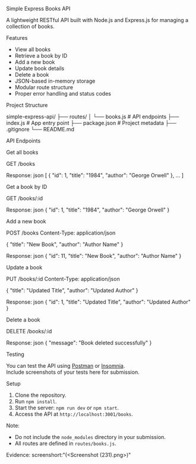 Simple Express Books API

A lightweight RESTful API built with Node.js and Express.js for managing a collection of books.

 Features

- View all books
- Retrieve a book by ID
- Add a new book
- Update book details
- Delete a book
- JSON-based in-memory storage
- Modular route structure
- Proper error handling and status codes

 Project Structure


simple-express-api/
├── routes/
│   └── books.js        # API endpoints
├── index.js            # App entry point
├── package.json        # Project metadata
├── .gitignore
└── README.md


 API Endpoints

 Get all books


GET /books


Response:
json
[
  { "id": 1, "title": "1984", "author": "George Orwell" },
  ...
]


Get a book by ID


GET /books/:id

Response:
json
{ "id": 1, "title": "1984", "author": "George Orwell" }


Add a new book


POST /books
Content-Type: application/json

{
  "title": "New Book",
  "author": "Author Name"
}


Response:
json
{ "id": 11, "title": "New Book", "author": "Author Name" }


Update a book


PUT /books/:id
Content-Type: application/json

{
  "title": "Updated Title",
  "author": "Updated Author"
}


Response:
json
{ "id": 1, "title": "Updated Title", "author": "Updated Author" }


 Delete a book


DELETE /books/:id


Response:
json
{ "message": "Book deleted successfully" }


Testing

You can test the API using [Postman](https://www.postman.com/) or [Insomnia](https://insomnia.rest/).  
Include screenshots of your tests here for submission.

 Setup

1. Clone the repository.
2. Run `npm install`.
3. Start the server: `npm run dev` or `npm start`.
4. Access the API at `http://localhost:3001/books`.



Note: 
- Do not include the `node_modules` directory in your submission.
- All routes are defined in `routes/books.js`.

Evidence:
screenshort:"(<Screenshot (231).png>)"